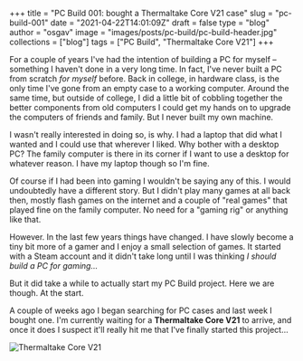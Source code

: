 
+++
title = "PC Build 001: bought a Thermaltake Core V21 case"
slug = "pc-build-001"
date = "2021-04-22T14:01:09Z"
draft = false
type = "blog"
author = "osgav"
image = "images/posts/pc-build/pc-build-header.jpg"
collections = ["blog"]
tags = ["PC Build", "Thermaltake Core V21"]
+++

For a couple of years I've had the intention of building a PC for myself – something I haven't done in a very long time. In fact, I've never built a PC from scratch *for myself* before. Back in college, in hardware class, is the only time I've gone from an empty case to a working computer. Around the same time, but outside of college, I did a little bit of cobbling together the better components from old computers I could get my hands on to upgrade the computers of friends and family. But I never built my own machine.

<!--more-->

I wasn't really interested in doing so, is why. I had a laptop that did what I wanted and I could use that wherever I liked. Why bother with a desktop PC? The family computer is there in its corner if I want to use a desktop for whatever reason. I have my laptop though so I'm fine.

Of course if I had been into gaming I wouldn't be saying any of this. I would undoubtedly have a different story. But I didn't play many games at all back then, mostly flash games on the internet and a couple of "real games" that played fine on the family computer. No need for a "gaming rig" or anything like that. 

However. In the last few years things have changed. I have slowly become a tiny bit more of a gamer and I enjoy a small selection of games. It started with a Steam account and it didn't take long until I was thinking *I should build a PC for gaming...*

But it did take a while to actually start my PC Build project. Here we are though. At the start. 

A couple of weeks ago I began searching for PC cases and last week I bought one. I'm currently waiting for a **Thermaltake Core V21** to arrive, and once it does I suspect it'll really hit me that I've finally started this project...

![Thermaltake Core V21](/images/posts/pc-build/thermaltake-core-v21.jpg "Thermaltake Core V21")




